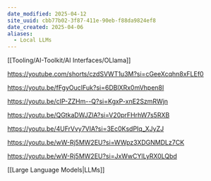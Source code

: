 ```yaml
---
date_modified: 2025-04-12
site_uuid: cbb77b02-3f87-411e-90eb-f88da9824ef8
date_created: 2025-04-06
aliases:
  - Local LLMs
---
```


[[Tooling/AI-Toolkit/AI Interfaces/OLlama]]

https://youtube.com/shorts/czdSVWT1u3M?si=cGeeXcqhn8xFLEf0

https://youtu.be/fFgyOucIFuk?si=6DBlXRx0mVhpen8I

https://youtu.be/cIP-ZZHm--Q?si=KgxP-xnE2SzmRWjn

https://youtu.be/QGtkaDWJZlA?si=V20prFHrhW7s5RXB

https://youtu.be/4UFrVvy7VlA?si=3Ec0KsdPIq_XJyZJ


https://youtu.be/wW-Rj5MW2EU?si=WWpz3XDGNMDLz7CK

https://youtu.be/wW-Rj5MW2EU?si=JxWwCYlLyRX0LQbd

[[Large Language Models|LLMs]]